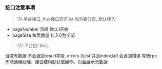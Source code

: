 ### 接口注意事项

> (1) 平台接口, find接口查询list
当需要分页, 默认传入:
 *   pageNumber 页码 默认1开始
 *   pageSize 每页数量 传入0为全部
 
> (2) 平台接口list，

  当没有数据 不会返回result字段, errors 为list 并且index为0 会返回错误
  导致rpc不能通用处理，建议结构默认值操作。页面展示无数据
  
